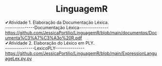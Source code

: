 <h1 align="center"> LinguagemR </h1>

✔Atividade 1. Elaboração da Documentação Léxica. <br>
---------------Documentação Léxica---------------  <br>
https://github.com/JessicaPortilio/LinguagemR/blob/main/documentos/Documenta%C3%A7%C3%A3o%20R.pdf
<br>
✔Atividade 2. Elaboração do Léxico em PLY. <br>
---------------LexicoPLY--------------- <br>
https://github.com/JessicaPortilio/LinguagemR/blob/main/ExpressionLanguageLex.py.py
